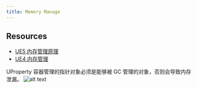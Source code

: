 ```yaml
---
title: Memory Manage
---
```


## Resources

- [UE5 内存管理原理](https://mytechplayer.com/archives/ue5%E5%86%85%E5%AD%98%E7%AE%A1%E7%90%86%E5%8E%9F%E7%90%86)
- [UE4 内存管理](https://gwb.tencent.com/community/detail/121269)

UProperty 容器管理的指针对象必须是能够被 GC 管理的对象，否则会导致内存泄漏。
![alt text](image.png)
